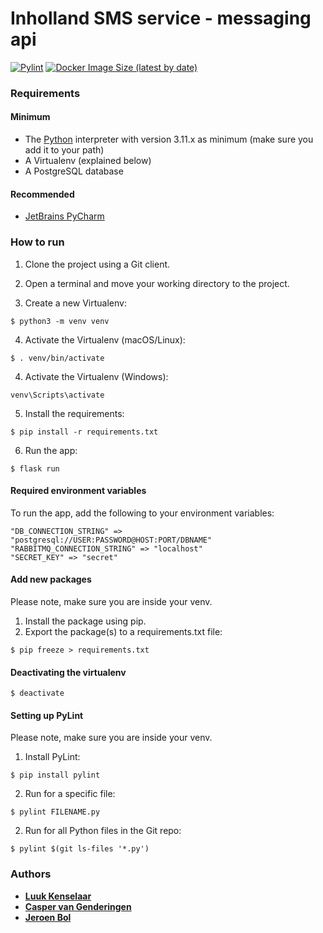 # Inholland SMS service - messaging api
[![Pylint](https://github.com/Luuk2016/inholland-sms-service-messaging-api/actions/workflows/pylint.yml/badge.svg?branch=master)](https://github.com/Luuk2016/inholland-sms-service-messaging-api/actions/workflows/pylint.yml)
[![Docker Image Size (latest by date)](https://img.shields.io/docker/image-size/lkenselaar/inholland-sms-service-messaging-app)](https://hub.docker.com/repository/docker/lkenselaar/inholland-sms-service-messaging-app)

### Requirements
#### Minimum
* The [Python](https://www.python.org/) interpreter with version 3.11.x as minimum (make sure you add it to your path)
* A Virtualenv (explained below)
* A PostgreSQL database

#### Recommended
* [JetBrains PyCharm](https://www.jetbrains.com/pycharm/)

### How to run
1. Clone the project using a Git client.

2. Open a terminal and move your working directory to the project.

3. Create a new Virtualenv:
```
$ python3 -m venv venv
```

4. Activate the Virtualenv (macOS/Linux):
```
$ . venv/bin/activate
```
4. Activate the Virtualenv (Windows):
```
venv\Scripts\activate
```

5. Install the requirements:
```
$ pip install -r requirements.txt
```

6. Run the app:
```
$ flask run
```

#### Required environment variables
To run the app, add the following to your environment variables:
```
"DB_CONNECTION_STRING" => "postgresql://USER:PASSWORD@HOST:PORT/DBNAME"
"RABBITMQ_CONNECTION_STRING" => "localhost"
"SECRET_KEY" => "secret"
```

#### Add new packages
Please note, make sure you are inside your venv.
1. Install the package using pip.
2. Export the package(s) to a requirements.txt file:
```
$ pip freeze > requirements.txt
```

#### Deactivating the virtualenv
```
$ deactivate
```

#### Setting up PyLint
Please note, make sure you are inside your venv.
1. Install PyLint:
```
$ pip install pylint
```

2. Run for a specific file:
```
$ pylint FILENAME.py
```
2. Run for all Python files in the Git repo:
```
$ pylint $(git ls-files '*.py')
```

### Authors
* **[Luuk Kenselaar](https://github.com/Luuk2016)**
* **[Casper van Genderingen](https://github.com/vangenderingen)**
* **[Jeroen Bol](https://github.com/jerohero)**
